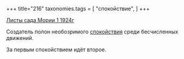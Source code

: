 +++
title="216"
taxonomies.tags = [
 "спокойствие",
]
+++

[Листы сада Мории 1 1924г](/agni/1924)

Создатель полон необозримого [спокойствия](/tags/[спокойствие](/tags/спокойствие)) среди бесчисленных движений.   

За первым спокойствием идёт второе.   

